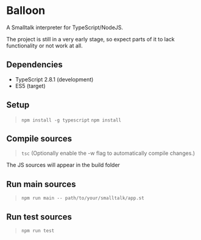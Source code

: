 # Balloon
A Smalltalk interpreter for TypeScript/NodeJS.

The project is still in a very early stage, so expect parts of it to lack functionality or not work at all.

## Dependencies
* TypeScript 2.8.1 (development)
* ES5 (target)

## Setup
>`npm install -g typescript`
>`npm install`

## Compile sources
>`tsc` (Optionally enable the -w flag to automatically compile changes.)

The JS sources will appear in the build folder

## Run main sources
>`npm run main -- path/to/your/smalltalk/app.st`

## Run test sources
>`npm run test`